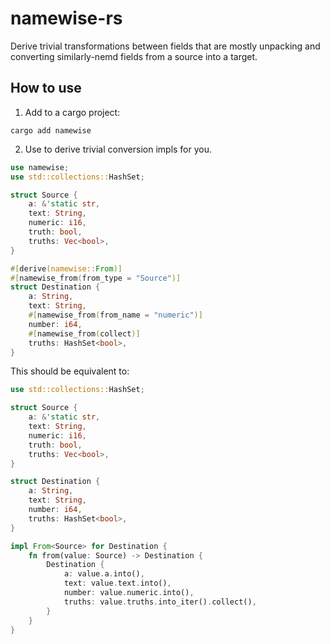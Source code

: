 # namewise-rs
Derive trivial transformations between fields that are mostly unpacking and converting
similarly-nemd fields from a source into a target.

## How to use

1. Add to a cargo project:
```
cargo add namewise
```

2. Use to derive trivial conversion impls for you.

```rust
use namewise;
use std::collections::HashSet;

struct Source {
    a: &'static str,
    text: String,
    numeric: i16,
    truth: bool,
    truths: Vec<bool>,
}

#[derive(namewise::From)]
#[namewise_from(from_type = "Source")]
struct Destination {
    a: String,
    text: String,
    #[namewise_from(from_name = "numeric")]
    number: i64,
    #[namewise_from(collect)]
    truths: HashSet<bool>,
}
```

This should be equivalent to:

```rust
use std::collections::HashSet;

struct Source {
    a: &'static str,
    text: String,
    numeric: i16,
    truth: bool,
    truths: Vec<bool>,
}

struct Destination {
    a: String,
    text: String,
    number: i64,
    truths: HashSet<bool>,
}

impl From<Source> for Destination {
    fn from(value: Source) -> Destination {
        Destination {
            a: value.a.into(),
            text: value.text.into(),
            number: value.numeric.into(),
            truths: value.truths.into_iter().collect(),
        }
    }
}
```
